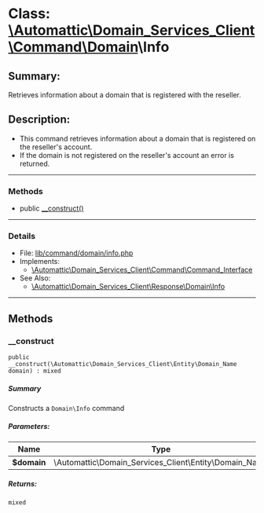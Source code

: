 # Class: [\Automattic](../namespaces/automattic.md)[\Domain_Services_Client](../namespaces/automattic-domain-services-client.md)[\Command](../namespaces/automattic-domain-services-client-command.md)[\Domain](../namespaces/automattic-domain-services-client-command-domain.md)\Info

## Summary:

Retrieves information about a domain that is registered with the reseller.

## Description:

- This command retrieves information about a domain that is registered on the reseller's account.
- If the domain is not registered on the reseller's account an error is returned.


---

### Methods

* public [__construct()](#method___construct)

---

### Details

* File: [lib/command/domain/info.php](../../lib/command/domain/info.php)
* Implements:
  * [\Automattic\Domain_Services_Client\Command\Command_Interface](../classes/Automattic-Domain-Services-Client-Command-Command-Interface.md)
* See Also:
  * [\Automattic\Domain_Services_Client\Response\Domain\Info](../classes/Automattic-Domain-Services-Client-Response-Domain-Info.md)

---

## Methods

<a id="method___construct"></a>
### __construct

```
public __construct(\Automattic\Domain_Services_Client\Entity\Domain_Name  domain) : mixed
```

##### Summary

Constructs a `Domain\Info` command

##### Parameters:

| Name | Type | Default |
|------|------|---------|
| **$domain** | \Automattic\Domain_Services_Client\Entity\Domain_Name |  |

##### Returns:

```
mixed
```
